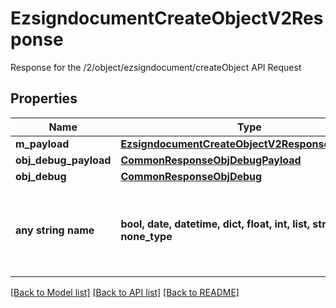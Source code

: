 # EzsigndocumentCreateObjectV2Response

Response for the /2/object/ezsigndocument/createObject API Request

## Properties
Name | Type | Description | Notes
------------ | ------------- | ------------- | -------------
**m_payload** | [**EzsigndocumentCreateObjectV2ResponseMPayload**](EzsigndocumentCreateObjectV2ResponseMPayload.md) |  | 
**obj_debug_payload** | [**CommonResponseObjDebugPayload**](CommonResponseObjDebugPayload.md) |  | [optional] 
**obj_debug** | [**CommonResponseObjDebug**](CommonResponseObjDebug.md) |  | [optional] 
**any string name** | **bool, date, datetime, dict, float, int, list, str, none_type** | any string name can be used but the value must be the correct type | [optional]

[[Back to Model list]](../README.md#documentation-for-models) [[Back to API list]](../README.md#documentation-for-api-endpoints) [[Back to README]](../README.md)


